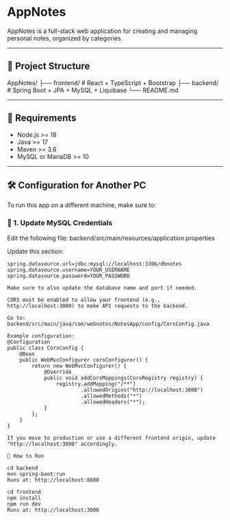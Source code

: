 # AppNotes

AppNotes is a full-stack web application for creating and managing personal notes, organized by categories.

---

## 📁 Project Structure

AppNotes/
├── frontend/ # React + TypeScript + Bootstrap
├── backend/ # Spring Boot + JPA + MySQL + Liquibase
└── README.md

---

## 🧩 Requirements

- Node.js >= 18
- Java >= 17
- Maven >= 3.6
- MySQL or MariaDB >= 10

---

## 🛠️ Configuration for Another PC

To run this app on a different machine, make sure to:

### 🔐 1. Update MySQL Credentials

Edit the following file:
backend/src/main/resources/application.properties

Update this section:

```properties
spring.datasource.url=jdbc:mysql://localhost:3306/dbnotes
spring.datasource.username=YOUR_USERNAME
spring.datasource.password=YOUR_PASSWORD

Make sure to also update the database name and port if needed.

CORS must be enabled to allow your frontend (e.g., http://localhost:3000) to make API requests to the backend.

Go to: backend/src/main/java/com/webnotes/NotesApp/config/CorsConfig.java

Example configuration:
@Configuration
public class CorsConfig {
    @Bean
    public WebMvcConfigurer corsConfigurer() {
        return new WebMvcConfigurer() {
            @Override
            public void addCorsMappings(CorsRegistry registry) {
                registry.addMapping("/**")
                        .allowedOrigins("http://localhost:3000")
                        .allowedMethods("*")
                        .allowedHeaders("*");
            }
        };
    }
}

If you move to production or use a different frontend origin, update "http://localhost:3000" accordingly.

🚀 How to Run

cd backend
mvn spring-boot:run
Runs at: http://localhost:8080

cd frontend
npm install
npm run dev
Runs at: http://localhost:3000


